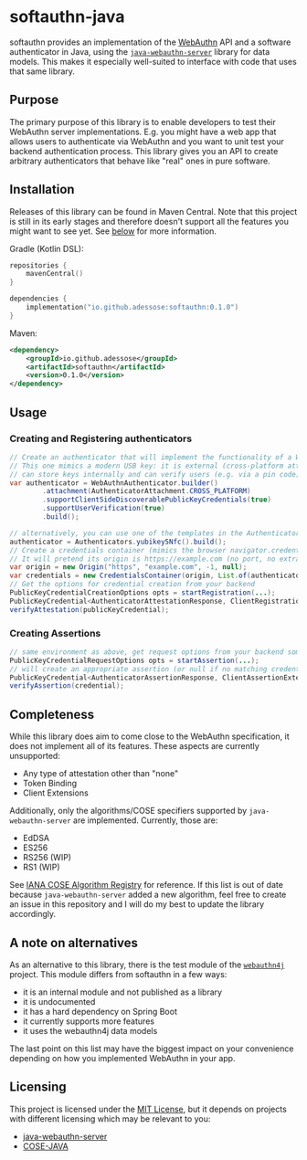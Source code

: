 # softauthn-java

softauthn provides an implementation of the [WebAuthn](https://www.w3.org/TR/2021/REC-webauthn-2-20210408/) API and a software authenticator in Java, 
using the [`java-webauthn-server`](https://developers.yubico.com/java-webauthn-server/) library for data models. This makes it especially well-suited 
to interface with code that uses that same library.

## Purpose
The primary purpose of this library is to enable developers to test their WebAuthn server implementations.
E.g. you might have a web app that allows users to authenticate via WebAuthn and you want to unit test your 
backend authentication process. This library gives you an API to create arbitrary authenticators that behave
like "real" ones in pure software.

## Installation

Releases of this library can be found in Maven Central. Note that this project is still in its early stages and 
therefore doesn't support all the features you might want to see yet. See [below](#Completeness) for more information.

Gradle (Kotlin DSL):
```kotlin
repositories {
    mavenCentral()
}

dependencies {
    implementation("io.github.adessose:softauthn:0.1.0")
}
```

Maven: 
```xml
<dependency>
    <groupId>io.github.adessose</groupId>
    <artifactId>softauthn</artifactId>
    <version>0.1.0</version>
</dependency>
```


## Usage

### Creating and Registering authenticators
```java
// Create an authenticator that will implement the functionality of a WebAuthn authenticator in pure software
// This one mimics a modern USB key: it is external (cross-platform attachment),
// can store keys internally and can verify users (e.g. via a pin code)
var authenticator = WebAuthnAuthenticator.builder()
        .attachment(AuthenticatorAttachment.CROSS_PLATFORM)
        .supportClientSideDiscoverablePublicKeyCredentials(true)
        .supportUserVerification(true)
        .build();

// alternatively, you can use one of the templates in the Authenticators class
authenticator = Authenticators.yubikey5Nfc().build();
// Create a credentials container (mimics the browser navigator.credentials API)
// It will pretend its origin is https://example.com (no port, no extra domain)
var origin = new Origin("https", "example.com", -1, null);
var credentials = new CredentialsContainer(origin, List.of(authenticator));
// Get the options for credential creation from your backend
PublicKeyCredentialCreationOptions opts = startRegistration(...);
PublicKeyCredential<AuthenticatorAttestationResponse, ClientRegistrationExtensionsResult> publicKeyCredential = credentials.create(opts);
verifyAttestation(publicKeyCredential);
```

### Creating Assertions

```java
// same environment as above, get request options from your backend somehow
PublicKeyCredentialRequestOptions opts = startAssertion(...);
// will create an appropriate assertion (or null if no matching credential can be found)
PublicKeyCredential<AuthenticatorAssertionResponse, ClientAssertionExtensionsResult> credential = credentials.get(opts);
verifyAssertion(credential);
```

## Completeness

While this library does aim to come close to the WebAuthn specification, it does not implement all of its features.
These aspects are currently unsupported:
- Any type of attestation other than "none"
- Token Binding
- Client Extensions

Additionally, only the algorithms/COSE specifiers supported by `java-webauthn-server` are implemented. 
Currently, those are:
- EdDSA
- ES256
- RS256 (WIP)
- RS1 (WIP)

See [IANA COSE Algorithm Registry](https://www.iana.org/assignments/cose/cose.xhtml#algorithms) for reference.
If this list is out of date because `java-webauthn-server` added a new algorithm, feel free to create an issue in 
this repository and I will do my best to update the library accordingly.

## A note on alternatives
As an alternative to this library, there is the test module of the [`webauthn4j`](https://github.com/webauthn4j/webauthn4j) project. 
This module differs from softauthn in a few ways:

- it is an internal module and not published as a library
- it is undocumented
- it has a hard dependency on Spring Boot
- it currently supports more features
- it uses the webauthn4j data models

The last point on this list may have the biggest impact on your convenience depending on how you 
implemented WebAuthn in your app.

## Licensing

This project is licensed under the [MIT License](./LICENSE), but it depends on projects with different licensing
which may be relevant to you:

- [java-webauthn-server](https://github.com/Yubico/java-webauthn-server/blob/main/COPYING)
- [COSE-JAVA](https://github.com/cose-wg/COSE-JAVA/blob/master/LICENSE)